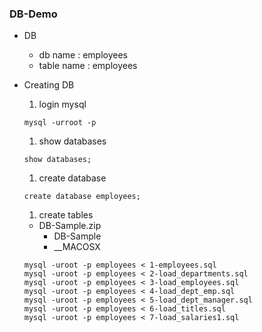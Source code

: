 ### DB-Demo

- DB
  - db name : employees
  - table name : employees
- Creating DB
  1. login mysql
  ```
  mysql -urroot -p
  ```
  1. show databases
  ```
  show databases;
  ```
  1. create database
  ```
  create database employees;
  ```
  1. create tables
    - DB-Sample.zip
      -  DB-Sample
      - __MACOSX

    ```
    mysql -uroot -p employees < 1-employees.sql
    mysql -uroot -p employees < 2-load_departments.sql
    mysql -uroot -p employees < 3-load_employees.sql
    mysql -uroot -p employees < 4-load_dept_emp.sql
    mysql -uroot -p employees < 5-load_dept_manager.sql
    mysql -uroot -p employees < 6-load_titles.sql
    mysql -uroot -p employees < 7-load_salaries1.sql
    ```
